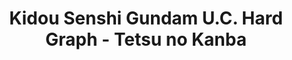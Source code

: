--- 
title: "Kidou Senshi Gundam U.C. Hard Graph - Tetsu no Kanba"
publishdate: "2019-6-20T16:48:46+02:00"
src: "https://365manga.net/manga/kidou-senshi-gundam-u-c-hard-graph-tetsu-no-kanba"
image: "https://data.365manga.net/images/thumbnails/16001-kidou-senshi-gundam-u-c-hard-graph-tetsu-no-kanba.jpg"
description: "Universal Century 0079.03.18 – The Principality of Zeon carries out their third drop operation. The 4th Terrestrial Mobile division make their way down to Earth. Chief Petty Officer Cuaran arrives on Earth as a part of the 908th Mobile Reconnaissance Company 2nd Team’s Commander. He would later be the man who attempted to destroy the Federation’s “white mobile suit”, the dreaded “Gundam.”"
---